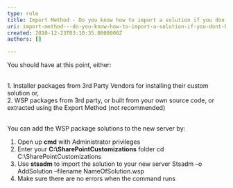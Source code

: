 ```yaml
---
type: rule
title: Import Method - Do you know how to import a solution if you don’t have the original installer? (optional)
uri: import-method---do-you-know-how-to-import-a-solution-if-you-dont-have-the-original-installer-optional
created: 2010-12-23T03:10:35.0000000Z
authors: []

---
```


You should have at this point, either:

<br>1. Installer packages from 3rd Party Vendors for installing their custom solution or,
<br>2. WSP packages from 3rd party, or built from your own source code, or extracted using the Export Method (not recommended)

<br>You can add the WSP package solutions to the new server by:<br>
1. Open up  **cmd**  with Administrator privileges
2. Enter your  **C:\SharePointCustomizations** folder
cd C:\SharePointCustomizations
3. Use  **stsadm**  to import the solution to your new server
Stsadm –o AddSolution –filename NameOfSolution.wsp
4. Make sure there are no errors when the command runs
